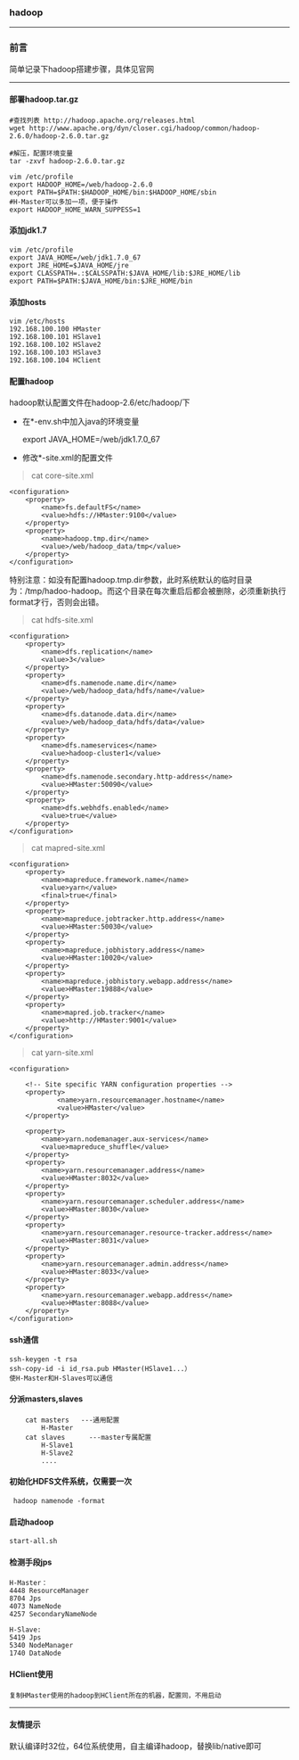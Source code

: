 ### hadoop
***

### 前言

简单记录下hadoop搭建步骤，具体见官网

***

#### 部署hadoop.tar.gz

	#查找列表 http://hadoop.apache.org/releases.html
	wget http://www.apache.org/dyn/closer.cgi/hadoop/common/hadoop-2.6.0/hadoop-2.6.0.tar.gz
	
	#解压，配置环境变量
	tar -zxvf hadoop-2.6.0.tar.gz
	
	vim /etc/profile
	export HADOOP_HOME=/web/hadoop-2.6.0
	export PATH=$PATH:$HADOOP_HOME/bin:$HADOOP_HOME/sbin  
	#H-Master可以多加一项，便于操作
	export HADOOP_HOME_WARN_SUPPESS=1

#### 添加jdk1.7
	
	vim /etc/profile
	export JAVA_HOME=/web/jdk1.7.0_67
	export JRE_HOME=$JAVA_HOME/jre
	export CLASSPATH=.:$CALSSPATH:$JAVA_HOME/lib:$JRE_HOME/lib
	export PATH=$PATH:$JAVA_HOME/bin:$JRE_HOME/bin

#### 添加hosts

	vim /etc/hosts
	192.168.100.100 HMaster
	192.168.100.101 HSlave1
	192.168.100.102 HSlave2
	192.168.100.103 HSlave3
	192.168.100.104 HClient

#### 配置hadoop

hadoop默认配置文件在hadoop-2.6/etc/hadoop/下

* 在*-env.sh中加入java的环境变量

	export JAVA_HOME=/web/jdk1.7.0_67

* 修改*-site.xml的配置文件

>cat core-site.xml

	<configuration>
    	<property>
        	<name>fs.defaultFS</name>
        	<value>hdfs://HMaster:9100</value>
    	</property>
    	<property>
        	<name>hadoop.tmp.dir</name>
        	<value>/web/hadoop_data/tmp</value>
    	</property>
	</configuration>

	
特别注意：如没有配置hadoop.tmp.dir参数，此时系统默认的临时目录为：/tmp/hadoo-hadoop。而这个目录在每次重启后都会被删除，必须重新执行format才行，否则会出错。

>cat hdfs-site.xml

	<configuration>
		<property>
	        <name>dfs.replication</name>
        	<value>3</value>
    	</property>
    	<property>
	        <name>dfs.namenode.name.dir</name>
	        <value>/web/hadoop_data/hdfs/name</value>
	    </property>
	    <property>
	        <name>dfs.datanode.data.dir</name>
	        <value>/web/hadoop_data/hdfs/data</value>
    	</property>
    	<property>
        	<name>dfs.nameservices</name>
        	<value>hadoop-cluster1</value>
	    </property>
	    <property>
	        <name>dfs.namenode.secondary.http-address</name>
	        <value>HMaster:50090</value>
	    </property>
	    <property>
	        <name>dfs.webhdfs.enabled</name>
	        <value>true</value>
	    </property>
	</configuration>
	
>cat mapred-site.xml

	<configuration>
        <property>
            <name>mapreduce.framework.name</name>
            <value>yarn</value>
            <final>true</final>
        </property>
	    <property>
	        <name>mapreduce.jobtracker.http.address</name>
	        <value>HMaster:50030</value>
	    </property>
	    <property>
	        <name>mapreduce.jobhistory.address</name>
	        <value>HMaster:10020</value>
	    </property>
	    <property>
	        <name>mapreduce.jobhistory.webapp.address</name>
	        <value>HMaster:19888</value>
	    </property>
        <property>
            <name>mapred.job.tracker</name>
            <value>http://HMaster:9001</value>
        </property>
	</configuration>

>cat yarn-site.xml

	<configuration>
	
        <!-- Site specific YARN configuration properties -->
        <property>
                <name>yarn.resourcemanager.hostname</name>
                <value>HMaster</value>
        </property>
	
	    <property>
	        <name>yarn.nodemanager.aux-services</name>
	        <value>mapreduce_shuffle</value>
	    </property>
	    <property>
	        <name>yarn.resourcemanager.address</name>
	        <value>HMaster:8032</value>
	    </property>
	    <property>
	        <name>yarn.resourcemanager.scheduler.address</name>
	        <value>HMaster:8030</value>
	    </property>
	    <property>
	        <name>yarn.resourcemanager.resource-tracker.address</name>
	        <value>HMaster:8031</value>
	    </property>
	    <property>
	        <name>yarn.resourcemanager.admin.address</name>
	        <value>HMaster:8033</value>
	    </property>
	    <property>
	        <name>yarn.resourcemanager.webapp.address</name>
	        <value>HMaster:8088</value>
	    </property>
	</configuration>

#### ssh通信
	ssh-keygen -t rsa
    ssh-copy-id -i id_rsa.pub HMaster(HSlave1...）
	使H-Master和H-Slaves可以通信	


#### 分派masters,slaves

		cat masters   ---通用配置
			H-Master
	    cat slaves      ---master专属配置
			H-Slave1
			H-Slave2
			....

#### 初始化HDFS文件系统，仅需要一次
	 hadoop namenode -format

#### 启动hadoop
	start-all.sh

#### 检测手段jps
	H-Master：
	4448 ResourceManager
	8704 Jps
	4073 NameNode
	4257 SecondaryNameNode

	H-Slave:
	5419 Jps
	5340 NodeManager
	1740 DataNode

#### HClient使用
	复制HMaster使用的hadoop到HClient所在的机器，配置同，不用启动

***
#### 友情提示
默认编译时32位，64位系统使用，自主编译hadoop，替换lib/native即可
	
	


